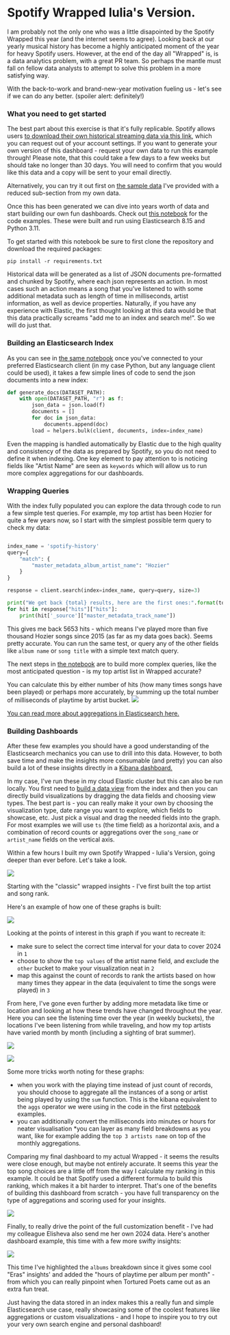 # Spotify Wrapped Iulia's Version.

I am probably not the only one who was a little disapointed by the Spotify Wrapped this year (and the internet seems to agree). Looking back at our yearly musical history has become a highly anticipated moment of the year for heavy Spotify users. However, at the end of the day all "Wrapped" is, is a data analytics problem, with a great PR team. So perhaps the mantle must fall on fellow data analysts to attempt to solve this problem in a more satisfying way. 

With the back-to-work and brand-new-year motivation fueling us - let's see if we can do any better. (spoiler alert: definitely!)

### What you need to get started

The best part about this exercise is that it's fully replicable. Spotify allows users [to download their own historical streaming data via this link](https://www.spotify.com/uk/account/privacy/), which you can request out of your account settings. If you want to generate your own version of this dashboard - request your own data to run this example through! Please note, that this could take a few days to a few weeks but should take no longer than 30 days. You will need to confirm that you would like this data and a copy will be sent to your email directly.


Alternatively, you can try it out first on [the sample data](https://github.com/elastic/elasticsearch-labs/blob/main/supporting-blog-content/spotify-wrapped-dashboard/data/sample_data.json) I've provided with a reduced sub-section from my own data.

Once this has been generated we can dive into years worth of data and start building our own fun dashboards. Check out [this notebook](https://github.com/elastic/elasticsearch-labs/blob/main/supporting-blog-content/spotify-wrapped-dashboard/building-your-own-spotify-wrapped.ipynb) for the code examples. 
These were built and run using Elasticsearch 8.15 and Python 3.11.

To get started with this notebook be sure to first clone the repository and download the required packages:

```pip install -r requirements.txt ```

Historical data will be generated as a list of JSON documents pre-formatted and chunked by Spotify, where each json represents an action. In most cases such an action means a song that you've listened to with some additional metadata such as length of time in milliseconds, artist information, as well as device properties. Naturally, if you have any experience with Elastic, the first thought looking at this data would be that this data practically screams "add me to an index and search me!". So we will do just that.

### Building an Elasticsearch Index

As you can see in [the same notebook](https://github.com/elastic/elasticsearch-labs/blob/main/supporting-blog-content/spotify-wrapped-dashboard/building-your-own-spotify-wrapped.ipynb) once you've connected to your preferred Elasticsearch client (in my case Python, but any language client could be used), it takes a few simple lines of code to send the json documents into a new index:


```python
def generate_docs(DATASET_PATH):
    with open(DATASET_PATH, "r") as f:
        json_data = json.load(f)
        documents = []
        for doc in json_data:
            documents.append(doc)
        load = helpers.bulk(client, documents, index=index_name)
```

Even the mapping is handled automatically by Elastic due to the high quality and consistency of the data as prepared by Spotify, so you do not need to define it when indexing. One key element to pay attention to is noticing fields like "Artist Name" are seen as `keywords` which will allow us to run more complex aggregations for our dashboards.

### Wrapping Queries

With the index fully populated you can explore the data through code to run a few simple test queries. For example, my top artist has been Hozier for quite a few years now, so I start with the simplest possible term query to check my data:


```python

index_name = 'spotify-history'
query={
    "match": {
        "master_metadata_album_artist_name": "Hozier"
    }
}

response = client.search(index=index_name, query=query, size=3)

print("We get back {total} results, here are the first ones:".format(total=response["hits"]['total']['value']))
for hit in response["hits"]["hits"]:
    print(hit['_source']["master_metadata_track_name"])
```

This gives me back 5653 hits - which means I've played more than five thousand Hozier songs since 2015 (as far as my data goes back). Seems pretty accurate. You can run the same test, or query any of the other fields like `album name` or `song title` with a simple text match query. 

The next steps in [the notebook](https://github.com/elastic/elasticsearch-labs/blob/main/supporting-blog-content/spotify-wrapped-dashboard/building-your-own-spotify-wrapped.ipynb) are to build more complex queries, like the most anticipated question - is my top artist list in Wrapped accurate? 

You can calculate this by either number of hits (how many times songs have been played) or perhaps more accurately, by summing up the total number of milliseconds of playtime by artist bucket.
![](img/code%20query.png)

[You can read more about aggregations in Elasticsearch here.](https://opster.com/guides/elasticsearch/search-apis/elasticsearch-filter-aggregation/) 

### Building Dashboards

After these few examples you should have a good understanding of the Elasticsearch mechanics you can use to drill into this data. However, to both save time and make the insights more consumable (and pretty) you can also build a lot of these insights directly in a [Kibana dashboard.](https://www.elastic.co/guide/en/kibana/current/create-a-dashboard-of-panels-with-web-server-data.html)

In my case, I've run these in my cloud Elastic cluster but this can also be run locally. You first need to [build a data view](https://www.elastic.co/guide/en/serverless/current/data-views.html) from the index and then you can directly build visualizations by dragging the data fields and choosing view types. The best part is - you can really make it your own by choosing the visualization type, date range you want to explore, which fields to showcase, etc. Just pick a visual and drag the needed fields into the graph. For most examples we will use `ts` (the time field) as a horizontal axis, and a combination of record counts or aggregations over the `song_name` or `artist_name` fields on the vertical axis.

Within a few hours I built my own Spotify Wrapped - Iulia's Version, going deeper than ever before. Let's take a look.

![](img/rank.png)

Starting with the "classic" wrapped insights - I've first built the top artist and song rank.

Here's an example of how one of these graphs is built:

![](img/top.png)

Looking at the points of interest in this graph if you want to recreate it:
* make sure to select the correct time interval for your data to cover 2024 in `1`
* choose to show the `top values` of the artist name field, and exclude the `other` bucket to make your visualization neat in `2`
* map this against the count of records to rank the artists based on how many times they appear in the data (equivalent to time the songs were played) in `3`


From here, I've gone even further by adding more metadata like time or location and looking at how these trends have changed throughout the year. Here you can see the listening time over the year (in weekly buckets), the locations I've been listening from while traveling, and how my top artists have varied month by month (including a sighting of brat summer).

![](img/advanced.png)


![](/img/time.png)

Some more tricks worth noting for these graphs:
* when you work with the playing time instead of just count of records, you should choose to aggregate all the instances of a song or artist being played by using the `sum` function. This is the kibana equivalent to the `aggs` operator we were using in the code in the first [notebook](https://github.com/elastic/elasticsearch-labs/blob/main/supporting-blog-content/spotify-wrapped-dashboard/building-your-own-spotify-wrapped.ipynb)  examples.
* you can additionally convert the milliseconds into minutes or hours for neater visualisation
*you can layer as many field breakdowns as you want, like for example adding the `top 3 artists name` on top of the monthly aggregations. 


Comparing my final dashboard to my actual Wrapped - it seems the results were close enough, but maybe not entirely accurate. It seems this year the top song choices are a little off from the way I calculate my ranking in this example. It could be that Spotify used a different formula to build this ranking, which makes it a bit harder to interpret. That's one of the benefits of building this dashboard from scratch - you have full transparency on the type of aggregations and scoring used for your insights.

![](img/wrapped.jpeg)

Finally, to really drive the point of the full customization benefit - I've had my colleague Elisheva also send me her own 2024 data. Here's another dashboard example, this time with a few more swifty insights:

![](img/eli.png)

This time I've highlighted the `albums` breakdown since it gives some cool "Eras" insights' and added the "hours of playtime per album per month" - from which you can really pinpoint when Tortured Poets came out as an extra fun treat. 



Just having the data stored in an index makes this a really fun and simple Elasticsearch use case, really showcasing some of the coolest features like aggregations or custom visualizations - and I hope to inspire you to try out your very own search engine and personal dashboard! 


